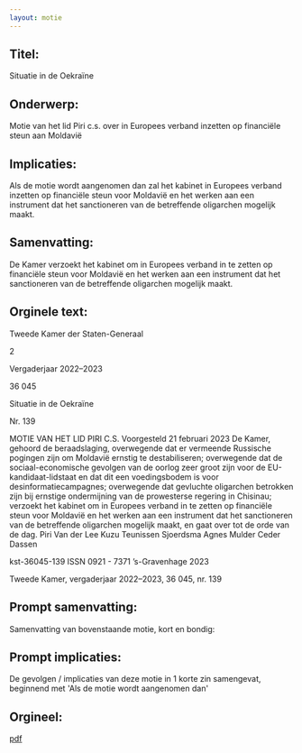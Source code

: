 ```yaml
---
layout: motie
---
```

## Titel:
Situatie in de Oekraïne 
## Onderwerp:
Motie van het lid Piri c.s. over in Europees verband inzetten op financiële steun aan Moldavië
## Implicaties:

Als de motie wordt aangenomen dan zal het kabinet in Europees verband inzetten op financiële steun voor Moldavië en het werken aan een instrument dat het sanctioneren van de betreffende oligarchen mogelijk maakt.
## Samenvatting:

De Kamer verzoekt het kabinet om in Europees verband in te zetten op financiële steun voor Moldavië en het werken aan een instrument dat het sanctioneren van de betreffende oligarchen mogelijk maakt.
## Orginele text:


Tweede Kamer der Staten-Generaal

2

Vergaderjaar 2022–2023

36 045

Situatie in de Oekraïne

Nr. 139

MOTIE VAN HET LID PIRI C.S.
Voorgesteld 21 februari 2023
De Kamer,
gehoord de beraadslaging,
overwegende dat er vermeende Russische pogingen zijn om Moldavië
ernstig te destabiliseren;
overwegende dat de sociaal-economische gevolgen van de oorlog zeer
groot zijn voor de EU-kandidaat-lidstaat en dat dit een voedingsbodem is
voor desinformatiecampagnes;
overwegende dat gevluchte oligarchen betrokken zijn bij ernstige
ondermijning van de prowesterse regering in Chisinau;
verzoekt het kabinet om in Europees verband in te zetten op financiële
steun voor Moldavië en het werken aan een instrument dat het sanctioneren van de betreffende oligarchen mogelijk maakt,
en gaat over tot de orde van de dag.
Piri
Van der Lee
Kuzu
Teunissen
Sjoerdsma
Agnes Mulder
Ceder
Dassen

kst-36045-139
ISSN 0921 - 7371
’s-Gravenhage 2023

Tweede Kamer, vergaderjaar 2022–2023, 36 045, nr. 139


## Prompt samenvatting:
Samenvatting van bovenstaande motie, kort en bondig:


## Prompt implicaties:
De gevolgen / implicaties van deze motie in 1 korte zin samengevat, beginnend met 'Als de motie wordt aangenomen dan' 

## Orgineel:
[pdf](https://gegevensmagazijn.tweedekamer.nl/OData/v4/2.0/Document(abe70367-9de8-49a1-8fb8-81e4dd6202fe)/resource)

